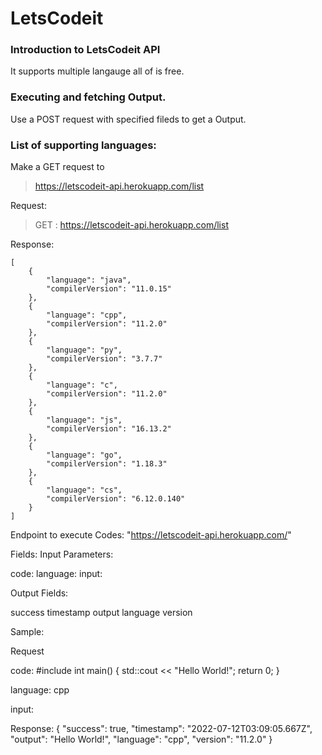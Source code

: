 # LetsCodeit

### Introduction to LetsCodeit API
It supports multiple langauge all of is free.

### Executing and fetching Output.
Use a POST request with specified fileds to get a Output.

### List of supporting languages:
Make a GET request to 
> https://letscodeit-api.herokuapp.com/list

Request:

> GET : https://letscodeit-api.herokuapp.com/list

Response:
```
[
    {
        "language": "java",
        "compilerVersion": "11.0.15"
    },
    {
        "language": "cpp",
        "compilerVersion": "11.2.0"
    },
    {
        "language": "py",
        "compilerVersion": "3.7.7"
    },
    {
        "language": "c",
        "compilerVersion": "11.2.0"
    },
    {
        "language": "js",
        "compilerVersion": "16.13.2"
    },
    {
        "language": "go",
        "compilerVersion": "1.18.3"
    },
    {
        "language": "cs",
        "compilerVersion": "6.12.0.140"
    }
]
```

Endpoint to execute Codes:
"https://letscodeit-api.herokuapp.com/"

Fields:
Input Parameters:

code:
language:
input:

Output Fields:

success
timestamp
output
language
version

Sample:

Request

code:
#include <iostream>
int main() {
    std::cout << "Hello World!";
    return 0;
}

language:
cpp

input:

Response:
{
    "success": true,
    "timestamp": "2022-07-12T03:09:05.667Z",
    "output": "Hello World!",
    "language": "cpp",
    "version": "11.2.0"
}

